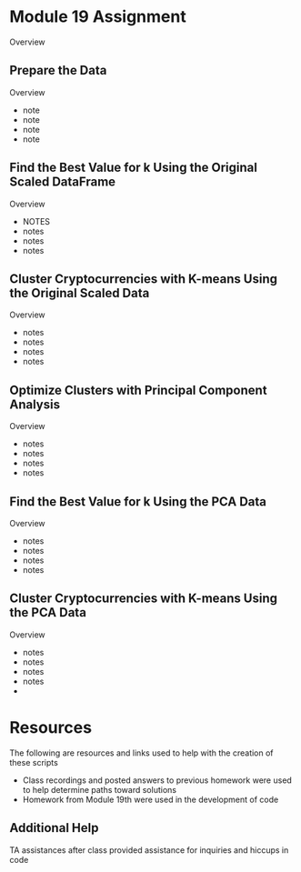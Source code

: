 # Module 19 Assignment

Overview

## Prepare the Data
Overview
  - note
  - note
  - note
  - note

## Find the Best Value for k Using the Original Scaled DataFrame
Overview
  - NOTES
  - notes
  - notes
  - notes

## Cluster Cryptocurrencies with K-means Using the Original Scaled Data
Overview
  - notes
  - notes
  - notes
  - notes

## Optimize Clusters with Principal Component Analysis
Overview
  - notes
  - notes
  - notes
  - notes
    
## Find the Best Value for k Using the PCA Data
Overview
  - notes
  - notes
  - notes
  - notes

## Cluster Cryptocurrencies with K-means Using the PCA Data
Overview
  - notes
  - notes
  - notes
  - notes
  - 
# Resources
The following are resources and links used to help with the creation of these scripts
  - Class recordings and posted answers to previous homework were used to help determine paths toward solutions
  - Homework from Module 19th were used in the development of code 

## Additional Help 
TA assistances after class provided assistance for inquiries and hiccups in code
